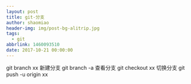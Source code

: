 ```yaml
---
layout: post
title: git-分支
author: shaomiao
header-img: img/post-bg-alitrip.jpg
tags:
  - git
abbrlink: 1460093510
date: 2017-10-21 00:00:00
---
```

git branch   xx 新建分支
git branch -a 查看分支
git checkout xx 切换分支
git push -u origin xx
